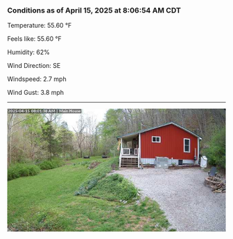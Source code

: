 ### Conditions as of April 15, 2025 at 8:06:54 AM CDT 

Temperature: 55.60 &deg;F

Feels like: 55.60 &deg;F

Humidity: 62%

Wind Direction: SE

Windspeed: 2.7 mph

Wind Gust: 3.8 mph

---

<img src="./images/latest.jpeg"/>

